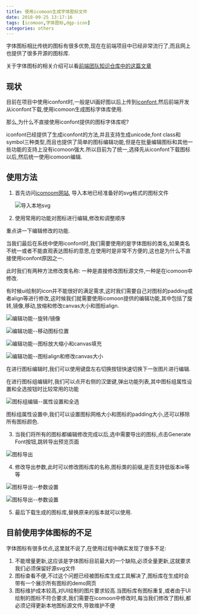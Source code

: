 ```yaml
---
title: 使用icomoon生成字体图标文件
date: 2018-09-25 13:17:16
tags: [icomoon,字体图标,dgp-icon]
categories: others
---
```


字体图标相比传统的图标有很多优势,现在在前端项目中已经非常流行了,而且网上也提供了很多开源的图标库.

关于字体图标的相关介绍可以看[前端团队知识仓库中的这篇文章](https://github.com/DIST-XDATA/Library/blob/master/WebFont/IconFont.md)

<!-- more -->

## 现状

目前在项目中使用iconfont时,一般是UI画好图以后上传到[iconfont](http://www.iconfont.cn/),然后前端开发从iconfont下载,使用icomoon生成图标字体库使用.

那么,为什么不直接使用iconfont提供的图标字体库呢?

iconfont已经提供了生成iconfont的方法,并且支持生成unicode,font class和symbol三种类型,而且也提供了简单的图标编辑功能,但是在批量编辑图标和其他一些功能的支持上没有icomoon强大.所以目前为了统一,选择先从iconfont下载图标以后,然后统一使用icomoon编辑.

## 使用方法

1. 首先访问[icomoom网站](https://icomoon.io/app/#/select), 导入本地已经准备好的svg格式的图标文件

   ![导入本地svg](./Image/icomoon1.png)

2. 使用常用的功能对图标进行编辑,修改和调整顺序

重点讲一下编辑修改的功能.

当我们最后在系统中使用iconfont时,我们需要使用的是字体图标的类名,如果类名不统一或者不能直观表达图标的意思,在使用时是非常不方便的,这也是为什么不直接使用iconfont原因之一.

此时我们有两种方法修改类名称: 一种是直接修改图标源文件,一种是在icomoon中修改.

有时候ui绘制的icon并不能很好的满足需求,这时我们需要自己对图标的padding或者align等进行修改,这时候我们就需要使用icomoon提供的编辑功能,其中包括了旋转,镜像,移动,放缩和修改canvas大小和图标align.

![编辑功能--旋转/镜像](./Image/icomoon2.png)

![编辑功能--移动图标位置](./Image/icomoon3.png)

![编辑功能--图标放大缩小和canvas填充](./Image/icomoon4.png)

![编辑功能--图标align和修改canvas大小](./Image/icomoon5.png)

在进行图标编辑时,我们可以使用键盘左右切换按钮快速切换下一张图片进行编辑.

在进行图标组编辑时,我们可以点开右侧的汉堡键,弹出功能列表,其中图标组属性设置和全选按钮时比较常用的功能

![图标组编辑--属性设置和全选](./Image/icomoon6.png)

图标组属性设置中,我们可以设置图标网格大小和图标的padding大小,还可以移除所有图标颜色.

3. 当我们将所有的图标都编辑修改完成以后,选中需要导出的图标,点击Generate Font按钮,跳转导出预览页面

![图标导出](./Image/icomoon7.png)

4. 修改导出参数,此时可以修改图标库的名称,图标类的前缀,是否支持低版本ie等等

![图标导出--参数设置](./Image/icomoon8.png)

![图标导出--参数设置](./Image/icomoon9.png)

5. 最后下载生成的图标库,替换原来的版本就可以使用.

## 目前使用字体图标的不足

字体图标有很多优点,这里就不说了,在使用过程中确实发现了很多不足:

1. 不能增量更新,这应该是字体图标目前最大的一个缺陷,必须全量更新,这就要求我们必须保留好源svg文件
2. 图标查看不便,不过这个问题已经被图标库生成工具解决了,图标库在生成时会带有一个展示所有图标的demo网页
3. 图标维护成本较高,对UI绘制的图片要求较高.当图标库有图标重复,或者由于UI绘制的图标不符合要求,我们需要在icomoon中修改时,每当我们修改了图标,都必须记得更新本地图标源文件,导致维护不便